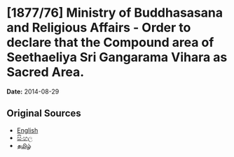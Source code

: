 # [1877/76] Ministry of Buddhasasana and Religious Affairs - Order to declare that the Compound area of Seethaeliya Sri Gangarama Vihara as Sacred Area.

**Date:** 2014-08-29

## Original Sources

- [English](https://documents.gov.lk/view/extra-gazettes/2014/8/1877-76_E.pdf)
- [සිංහල](https://documents.gov.lk/view/extra-gazettes/2014/8/1877-76_S.pdf)
- [தமிழ்](https://documents.gov.lk/view/extra-gazettes/2014/8/1877-76_T.pdf)
